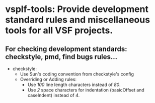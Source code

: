 # vsplf-tools: Provide development standard rules and miscellaneous tools for all VSF projects.

## For checking development standards: checkstyle, pmd, find bugs rules...
* checkstyle:
  * Use Sun's coding convention from checkstyle's config
  * Overriding or Adding rules:
    * Use *100* line length characters instead of *80*.
    * Use *2* space characters for indentation (basicOffset and caseIndent) instead of *4*.

